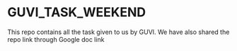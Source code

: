 # GUVI_TASK_WEEKEND
This repo contains all the task given to us by GUVI. We have also shared the repo link through Google doc link
